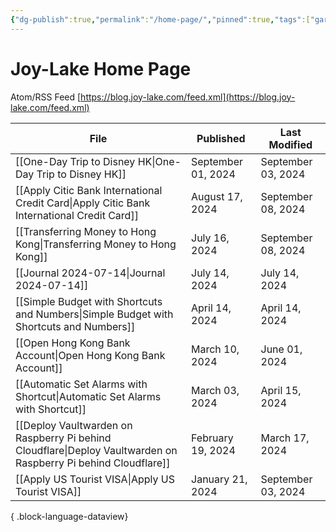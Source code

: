 ```yaml
---
{"dg-publish":true,"permalink":"/home-page/","pinned":true,"tags":["gardenEntry"],"created":"2024-02-25T01:43:33.472+08:00","updated":"2024-04-15T06:29:47.257+08:00"}
---
```


# Joy-Lake Home Page

Atom/RSS Feed
[https://blog.joy-lake.com/feed.xml](https://blog.joy-lake.com/feed.xml)

| File                                                                                                              | Published          | Last Modified      |
| ----------------------------------------------------------------------------------------------------------------- | ------------------ | ------------------ |
| [[One-Day Trip to Disney HK\|One-Day Trip to Disney HK]]                                                       | September 01, 2024 | September 03, 2024 |
| [[Apply Citic Bank International Credit Card\|Apply Citic Bank International Credit Card]]                     | August 17, 2024    | September 08, 2024 |
| [[Transferring Money to Hong Kong\|Transferring Money to Hong Kong]]                                           | July 16, 2024      | September 08, 2024 |
| [[Journal 2024-07-14\|Journal 2024-07-14]]                                                                     | July 14, 2024      | July 14, 2024      |
| [[Simple Budget with Shortcuts and Numbers\|Simple Budget with Shortcuts and Numbers]]                         | April 14, 2024     | April 14, 2024     |
| [[Open Hong Kong Bank Account\|Open Hong Kong Bank Account]]                                                   | March 10, 2024     | June 01, 2024      |
| [[Automatic Set Alarms with Shortcut\|Automatic Set Alarms with Shortcut]]                                     | March 03, 2024     | April 15, 2024     |
| [[Deploy Vaultwarden on Raspberry Pi behind Cloudflare\|Deploy Vaultwarden on Raspberry Pi behind Cloudflare]] | February 19, 2024  | March 17, 2024     |
| [[Apply US Tourist VISA\|Apply US Tourist VISA]]                                                               | January 21, 2024   | September 03, 2024 |

{ .block-language-dataview}
